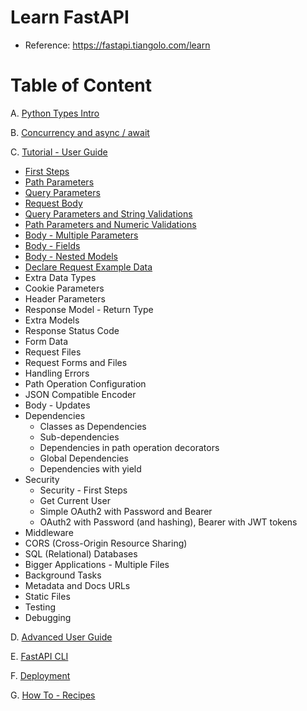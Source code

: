 # Learn FastAPI

- Reference: https://fastapi.tiangolo.com/learn

# Table of Content

A. [Python Types Intro](https://fastapi.tiangolo.com/python-types)

B. [Concurrency and async / await](https://fastapi.tiangolo.com/async)

C. [Tutorial - User Guide](https://fastapi.tiangolo.com/tutorial)
  * [First Steps](https://github.com/LeTanThanh/fastapi-first-steps)
  * [Path Parameters](https://github.com/LeTanThanh/fastapi-path-params)
  * [Query Parameters](https://github.com/LeTanThanh/fastapi-query-params)
  * [Request Body](https://github.com/LeTanThanh/fastapi-body)
  * [Query Parameters and String Validations](https://github.com/LeTanThanh/fastapi-query-params-str-validations)
  * [Path Parameters and Numeric Validations](https://github.com/LeTanThanh/fastapi-path-params-numeric-validations)
  * [Body - Multiple Parameters](https://github.com/LeTanThanh/fastapi-body-multiple-params)
  * [Body - Fields](https://github.com/LeTanThanh/fastapi-body-fields)
  * [Body - Nested Models](https://github.com/LeTanThanh/fastapi-body-nested-models)
  * [Declare Request Example Data](https://github.com/LeTanThanh/fastapi-schema-extra-example)
  * Extra Data Types
  * Cookie Parameters
  * Header Parameters
  * Response Model - Return Type
  * Extra Models
  * Response Status Code
  * Form Data
  * Request Files
  * Request Forms and Files
  * Handling Errors
  * Path Operation Configuration
  * JSON Compatible Encoder
  * Body - Updates
  * Dependencies
    * Classes as Dependencies
    * Sub-dependencies
    * Dependencies in path operation decorators
    * Global Dependencies
    * Dependencies with yield
  * Security
    * Security - First Steps
    * Get Current User
    * Simple OAuth2 with Password and Bearer
    * OAuth2 with Password (and hashing), Bearer with JWT tokens
  * Middleware
  * CORS (Cross-Origin Resource Sharing)
  * SQL (Relational) Databases
  * Bigger Applications - Multiple Files
  * Background Tasks
  * Metadata and Docs URLs
  * Static Files
  * Testing
  * Debugging

D. [Advanced User Guide](https://fastapi.tiangolo.com/advanced)

E. [FastAPI CLI](https://fastapi.tiangolo.com/fastapi-cli)

F. [Deployment](https://fastapi.tiangolo.com/deployment)

G. [How To - Recipes](https://fastapi.tiangolo.com/how-to)
